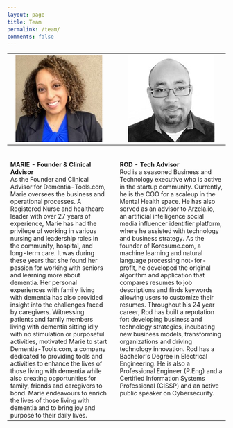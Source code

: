 ```yaml
---
layout: page
title: Team
permalink: /team/
comments: false
---
```


| ![](/assets/images/marie.png)|   	| ![](/assets/images/rod.png) 	|
|----------------------------------------------------------------------------------------------------------------------------------------------------------------------------------------------------------------------------------------------------------------------------------------------------------------------------------------------------------------------------------------------------------------------------------------------------------------------------------------------------------------------------------------------------------------------------------------------------------------------------------------------------------------------------------------------------------------------------------------------------------------------------------------------------------------------------------------------------------------	|---------	|----------------------------------------------------------------------------------------------------------------------------------------------------------------------------------------------------------------------------------------------------------------------------------------------------------------------------------------------------------------------------------------------------------------------------------------------------------------------------------------------------------------------------------------------------------------------------------------------------------------------------------------------------------------------------------------------------------------------------------------------------------------------------------------------------------------------------------------------------------------	|
|<br/><br/>**MARIE - Founder & Clinical Advisor** <br/>As the Founder and Clinical Advisor for Dementia-Tools.com, Marie oversees the business and operational processes. A Registered Nurse and healthcare leader with over 27 years of experience, Marie has had the privilege of working in various nursing and leadership roles in the community, hospital, and long-term care. It was during these years that she found her passion for working with seniors and learning more about dementia. Her personal experiences with family living with dementia has also provided insight into the challenges faced by caregivers. Witnessing patients and family members living with dementia sitting idly with no stimulation or purposeful activities, motivated Marie to start Dementia-Tools.com, a company dedicated to providing tools and activities to enhance the lives of those living with dementia while also creating opportunities for family, friends and caregivers to bond.  Marie endeavours to enrich the lives of those living with dementia and to bring joy and purpose to their daily lives.||**ROD - Tech Advisor** <br/>Rod is a seasoned Business and Technology executive who is  active in the startup community. Currently, he is the COO for a scaleup in the Mental Health space. He has also served as an advisor to Arzela.io, an artificial intelligence social media influencer identifier platform, where he assisted with technology and business strategy. As the founder of Koresume.com, a machine learning and natural language processing not-for-profit, he developed the original algorithm and application that compares resumes to job descriptions and finds keywords allowing users to customize their resumes. Throughout his 24 year career, Rod has built a reputation for: developing business and technology strategies, incubating new business models, transforming organizations and driving technology innovation. Rod has a Bachelor's Degree in Electrical Engineering. He is also a Professional Engineer (P.Eng) and a Certified Information Systems Professional (CISSP) and an active public speaker on Cybersecurity. <br/><br/> |
